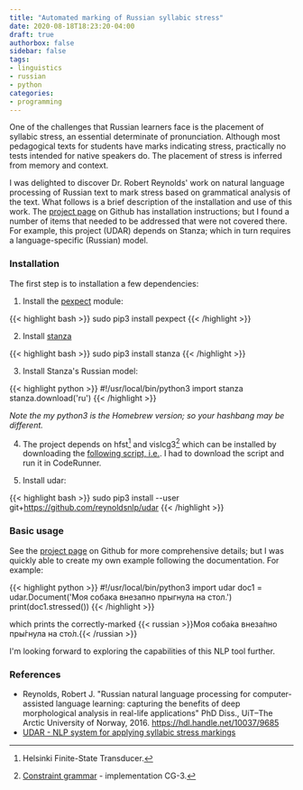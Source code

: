 ```yaml
---
title: "Automated marking of Russian syllabic stress"
date: 2020-08-18T18:23:20-04:00
draft: true
authorbox: false
sidebar: false
tags:
- linguistics
- russian
- python
categories:
- programming
---
```

One of the challenges that Russian learners face is the placement of syllabic stress, an essential determinate of pronunciation. Although most pedagogical texts for students have marks indicating stress, practically no tests intended for native speakers do. The placement of stress is inferred from memory and context.

I was delighted to discover Dr. Robert Reynolds' work on natural language processing of Russian text to mark stress based on grammatical analysis of the text. What follows is a brief description of the installation and use of this work. The [project page](https://github.com/reynoldsnlp/udar) on Github has installation instructions; but I found a number of items that needed to be addressed that were not covered there. For example, this project (UDAR) depends on Stanza; which in turn requires a language-specific (Russian) model.

### Installation

The first step is to installation a few dependencies:

1. Install the [pexpect](https://stanfordnlp.github.io/stanza/) module:

{{< highlight bash  >}}
sudo pip3 install pexpect
{{< /highlight >}}

2. Install [stanza](https://stanfordnlp.github.io/stanza/)

{{< highlight bash  >}}
sudo pip3 install stanza
{{< /highlight >}}

3. Install Stanza's Russian model:

{{< highlight python  >}}
#!/usr/local/bin/python3
import stanza
stanza.download('ru')
{{< /highlight >}}

_Note the my python3 is the Homebrew version; so your hashbang may be different._

4. The project depends on hfst[^1] and vislcg3[^2] which can be installed by downloading the [following script, i.e.](https://apertium.projectjj.com/osx/install-nightly.sh). I had to download the script and run it in CodeRunner.

5. Install udar:

{{< highlight bash  >}}
sudo pip3 install --user git+https://github.com/reynoldsnlp/udar
{{< /highlight >}}

### Basic usage

See the [project page](https://github.com/reynoldsnlp/udar) on Github for more comprehensive details; but I was quickly able to create my own example following the documentation. For example:

{{< highlight python >}}
#!/usr/local/bin/python3
import udar
doc1 = udar.Document('Моя собака внезапно прыгнула на стол.')
print(doc1.stressed())
{{< /highlight >}}

which prints the correctly-marked {{< russian >}}Моя соба́ка внеза́пно пры́гнула на сто́л.{{< /russian >}}

I'm looking forward to exploring the capabilities of this NLP tool further.

### References

- Reynolds, Robert J. "Russian natural language processing for computer-assisted language learning: capturing the benefits of deep morphological analysis in real-life applications" PhD Diss., UiT–The Arctic University of Norway, 2016. https://hdl.handle.net/10037/9685
- [UDAR - NLP system for applying syllabic stress markings](https://github.com/reynoldsnlp/udar)

[^1]: Helsinki Finite-State Transducer.
[^2]: [Constraint grammar](https://en.wikipedia.org/wiki/Constraint_grammar) - implementation CG-3.
